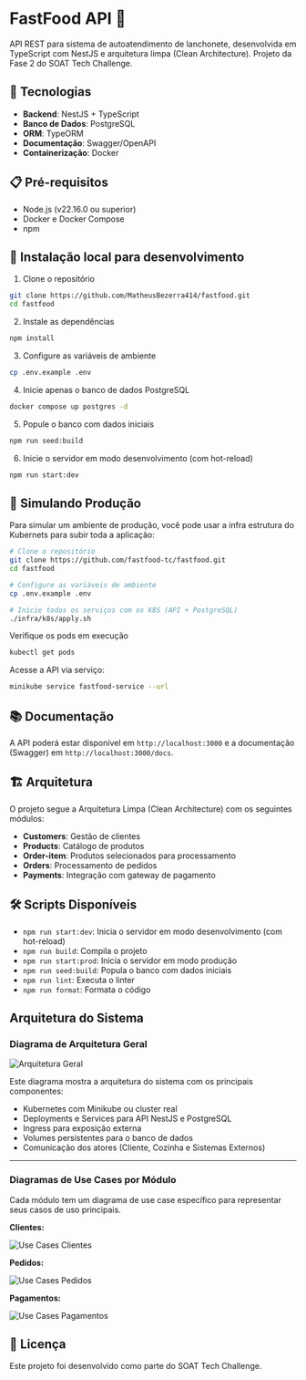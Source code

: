 # FastFood API 🍔

API REST para sistema de autoatendimento de lanchonete, desenvolvida em TypeScript com NestJS e arquitetura limpa (Clean Architecture). Projeto da Fase 2 do SOAT Tech Challenge.

## 🚀 Tecnologias

- **Backend**: NestJS + TypeScript
- **Banco de Dados**: PostgreSQL
- **ORM**: TypeORM
- **Documentação**: Swagger/OpenAPI
- **Containerização**: Docker

## 📋 Pré-requisitos

- Node.js (v22.16.0 ou superior)
- Docker e Docker Compose
- npm

## 🔧 Instalação local para desenvolvimento

1. Clone o repositório
```bash
git clone https://github.com/MatheusBezerra414/fastfood.git
cd fastfood
```


2. Instale as dependências
```bash
npm install
```

3. Configure as variáveis de ambiente
```bash
cp .env.example .env
```

4. Inicie apenas o banco de dados PostgreSQL
```bash
docker compose up postgres -d
```

5. Popule o banco com dados iniciais
```bash
npm run seed:build
```

6. Inicie o servidor em modo desenvolvimento (com hot-reload)
```bash
npm run start:dev
```

## 🐳 Simulando Produção

Para simular um ambiente de produção, você pode usar a infra estrutura do Kubernets para subir toda a aplicação:

```bash
# Clone o repositório
git clone https://github.com/fastfood-tc/fastfood.git
cd fastfood

# Configure as variáveis de ambiente
cp .env.example .env

# Inicie todos os serviços com os K8S (API + PostgreSQL)
./infra/k8s/apply.sh
```

Verifique os pods em execução
```bash
kubectl get pods
```

Acesse a API via serviço:
```bash
minikube service fastfood-service --url
```

## 📚 Documentação

A API poderá estar disponível em `http://localhost:3000` e a documentação (Swagger) em `http://localhost:3000/docs`.

## 🏗️ Arquitetura

O projeto segue a Arquitetura Limpa (Clean Architecture) com os seguintes módulos:

- **Customers**: Gestão de clientes
- **Products**: Catálogo de produtos
- **Order-item**: Produtos selecionados para processamento
- **Orders**: Processamento de pedidos
- **Payments**: Integração com gateway de pagamento

## 🛠️ Scripts Disponíveis

- `npm run start:dev`: Inicia o servidor em modo desenvolvimento (com hot-reload)
- `npm run build`: Compila o projeto
- `npm run start:prod`: Inicia o servidor em modo produção
- `npm run seed:build`: Popula o banco com dados iniciais
- `npm run lint`: Executa o linter
- `npm run format`: Formata o código

## Arquitetura do Sistema

### Diagrama de Arquitetura Geral

![Arquitetura Geral](./imgs/arquitetura-k8s.png)

Este diagrama mostra a arquitetura do sistema com os principais componentes:
- Kubernetes com Minikube ou cluster real
- Deployments e Services para API NestJS e PostgreSQL
- Ingress para exposição externa
- Volumes persistentes para o banco de dados
- Comunicação dos atores (Cliente, Cozinha e Sistemas Externos)

---

### Diagramas de Use Cases por Módulo

Cada módulo tem um diagrama de use case específico para representar seus casos de uso principais.

**Clientes:**

![Use Cases Clientes](./imgs/use-case_customer.png)

**Pedidos:**

![Use Cases Pedidos](./imgs/use-case_order.png)

**Pagamentos:**

![Use Cases Pagamentos](./imgs/use-case_payment.png)


## 📝 Licença

Este projeto foi desenvolvido como parte do SOAT Tech Challenge.